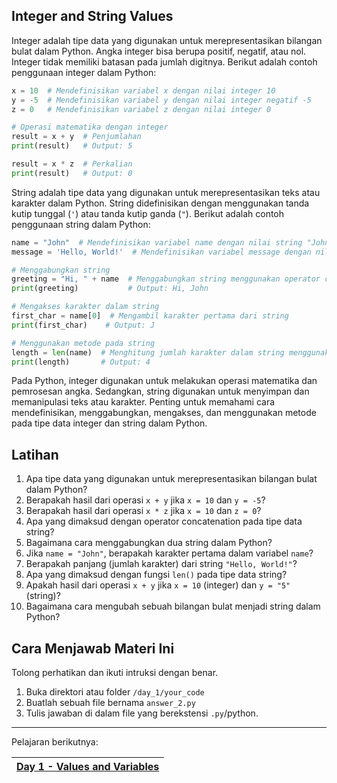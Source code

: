 ## Integer and String Values

Integer adalah tipe data yang digunakan untuk merepresentasikan bilangan bulat dalam Python. Angka integer bisa berupa positif, negatif, atau nol. Integer tidak memiliki batasan pada jumlah digitnya. Berikut adalah contoh penggunaan integer dalam Python:

```python
x = 10  # Mendefinisikan variabel x dengan nilai integer 10
y = -5  # Mendefinisikan variabel y dengan nilai integer negatif -5
z = 0   # Mendefinisikan variabel z dengan nilai integer 0

# Operasi matematika dengan integer
result = x + y  # Penjumlahan
print(result)   # Output: 5

result = x * z  # Perkalian
print(result)   # Output: 0
```

String adalah tipe data yang digunakan untuk merepresentasikan teks atau karakter dalam Python. String didefinisikan dengan menggunakan tanda kutip tunggal (`'`) atau tanda kutip ganda (`"`). Berikut adalah contoh penggunaan string dalam Python:

```python
name = "John"  # Mendefinisikan variabel name dengan nilai string "John"
message = 'Hello, World!'  # Mendefinisikan variabel message dengan nilai string 'Hello, World!'

# Menggabungkan string
greeting = "Hi, " + name  # Menggabungkan string menggunakan operator concatenation (+)
print(greeting)           # Output: Hi, John

# Mengakses karakter dalam string
first_char = name[0]  # Mengambil karakter pertama dari string
print(first_char)    # Output: J

# Menggunakan metode pada string
length = len(name)  # Menghitung jumlah karakter dalam string menggunakan fungsi len()
print(length)       # Output: 4
```

Pada Python, integer digunakan untuk melakukan operasi matematika dan pemrosesan angka. Sedangkan, string digunakan untuk menyimpan dan memanipulasi teks atau karakter. Penting untuk memahami cara mendefinisikan, menggabungkan, mengakses, dan menggunakan metode pada tipe data integer dan string dalam Python.

## Latihan

1. Apa tipe data yang digunakan untuk merepresentasikan bilangan bulat dalam Python?
2. Berapakah hasil dari operasi `x + y` jika `x = 10` dan `y = -5`?
3. Berapakah hasil dari operasi `x * z` jika `x = 10` dan `z = 0`?
4. Apa yang dimaksud dengan operator concatenation pada tipe data string?
5. Bagaimana cara menggabungkan dua string dalam Python?
6. Jika `name = "John"`, berapakah karakter pertama dalam variabel `name`?
7. Berapakah panjang (jumlah karakter) dari string `"Hello, World!"`?
8. Apa yang dimaksud dengan fungsi `len()` pada tipe data string?
9. Apakah hasil dari operasi `x + y` jika `x = 10` (integer) dan `y = "5"` (string)?
10. Bagaimana cara mengubah sebuah bilangan bulat menjadi string dalam Python?

## Cara Menjawab Materi Ini

Tolong perhatikan dan ikuti intruksi dengan benar.

1. Buka direktori atau folder `/day_1/your_code`
2. Buatlah sebuah file bernama `answer_2.py`
3. Tulis jawaban di dalam file yang berekstensi `.py`/python.

---

Pelajaran berikutnya:

| [Day 1 - Values and Variables](./2_values_and_variables.md) |
| ----------------------------------------------------------- |
